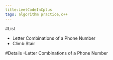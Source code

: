 ```yaml
---
title:LeetCodeInCplus
tags: algorithm practice,c++
---
```

#List
- Letter Combinations of a Phone Number
- Climb Stair




#Details
-Letter Combinations of a Phone Number


